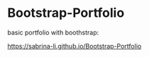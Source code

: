 # Bootstrap-Portfolio
basic portfolio with boothstrap:

https://sabrina-li.github.io/Bootstrap-Portfolio
